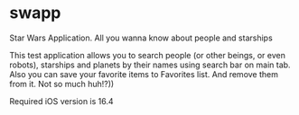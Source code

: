 # swapp
Star Wars Application. All you wanna know about people and starships

This test application allows you to search people (or other beings, or even robots), starships and planets by their names using search bar on main tab. Also you can save your favorite items to Favorites list. And remove them from it. Not so much huh!?))

Required iOS version is 16.4
